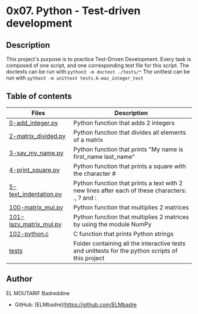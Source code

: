 # 0x07. Python - Test-driven development

## Description
This project's purpose is to practice Test-Driven Development.
Every task is composed of one script, and one corresponding test file for this script.
The doctests can be run with ```python3 -m doctest ./tests/*```
The unittest can be run with ```python3 -m unittest tests.6-max_integer_test```

## Table of contents

Files | Description
----- | -----------
[0-add_integer.py](./0-add_integer.py) | Python function that adds 2 integers
[2-matrix_divided.py](./2-matrix_divided.py) | Python function that divides all elements of a matrix
[3-say_my_name.py](./3-say_my_name.py) | Python function that prints "My name is first_name last_name"
[4-print_square.py](./4-print_square.py) | Python function that prints a square with the character #
[5-text_indentation.py](./5-text_indentation.py) | Python function that prints a text with 2 new lines after each of these characters: ., ? and :
[100-matrix_mul.py](./100-matrix_mul.py) | Python function that multiplies 2 matrices
[101-lazy_matrix_mul.py](./101-lazy_matrix_mul.py) | Python function that multiplies 2 matrices by using the module NumPy
[102-python.c](./102-python.c) | C function that prints Python strings
[tests](./tests) | Folder containing all the interactive tests and unittests for the python scripts of this project


## Author

EL MOUTARIF Badreddine

- GitHub: [ELMbadre](https://github.com/ELMbadre
